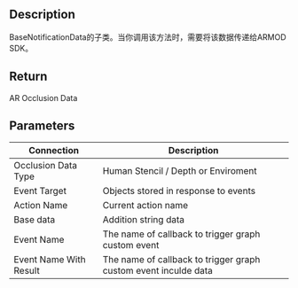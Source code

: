 ## Description

BaseNotificationData的子类。当你调用该方法时，需要将该数据传递给ARMOD SDK。


## Return

​​AR Occlusion Data

## Parameters

| Connection             | Description                                                     |
| ---------------------- | --------------------------------------------------------------- |
| Occlusion Data Type    | Human Stencil / Depth or Enviroment                             |
| Event Target           | Objects stored in response to events                            |
| Action Name            | Current action name                                             |
| Base data              | Addition string data                                            |
| Event Name             | The name of callback to trigger graph custom event              |
| Event Name With Result | The name of callback to trigger graph custom event inculde data |
